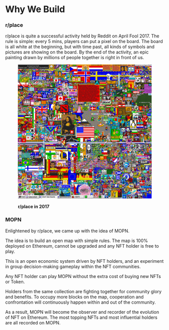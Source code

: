 # Why We Build

### r/place

r/place is quite a successful activity held by Reddit on April Fool 2017. The rule is simple: every 5 mins, players can put a pixel on the board. The board is all white at the beginning, but with time past, all kinds of symbols and pictures are showing on the board. By the end of the activity, an epic painting drawn by millions of people together is right in front of us.

<figure><img src=".gitbook/assets/r-place-2017.png" alt=""><figcaption><p><strong>r/place in 2017</strong></p></figcaption></figure>

### MOPN

Enlightened by r/place, we came up with the idea of MOPN.&#x20;

The idea is to build an open map with simple rules. The map is 100% deployed on Ethereum, cannot be upgraded and any NFT holder is free to play.&#x20;

This is an open economic system driven by NFT holders, and an experiment in group decision-making gameplay within the NFT communities.&#x20;

Any NFT holder can play MOPN without the extra cost of buying new NFTs or Token.&#x20;

Holders from the same collection are fighting together for community glory and benefits. To occupy more blocks on the map, cooperation and confrontation will continuously happen within and out of the community.&#x20;

As a result, MOPN will become the observer and recorder of the evolution of NFT on Ethereum. The most topping NFTs and most influential holders are all recorded on MOPN.

<figure><img src=".gitbook/assets/Partmap1" alt=""><figcaption></figcaption></figure>
